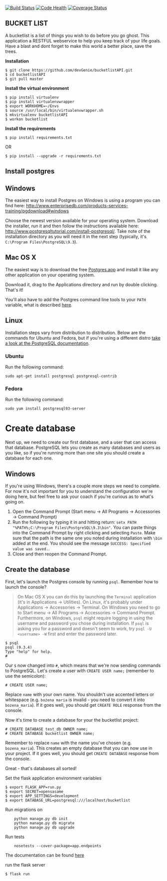 [![Build Status](https://travis-ci.org/devGenie/bucketlistAPI.svg?branch=master)](https://travis-ci.org/devGenie/bucketlistAPI) [![Code Health](https://landscape.io/github/devGenie/bucketlistAPI/master/landscape.svg?style=flat)](https://landscape.io/github/devGenie/bucketlistAPI/master) [![Coverage Status](https://coveralls.io/repos/github/devGenie/bucketlistAPI/badge.svg?branch=master)](https://coveralls.io/github/devGenie/bucketlistAPI?branch=master)



## BUCKET LIST ## 
A bucketlist is a list of things you wish to do before you go ghost. This application a RESTFUL webservice to help you keep track of ypur life goals. Have a blast and dont forget to make this world a better place, save the trees.

**Installation**
```
$ git clone https://github.com/devGenie/bucketlistAPI.git
$ cd bucketlistAPI
$ git pull master
```
**Install the virtual environment**
```
$ pip install virtualenv
$ pip install virtualenvwrapper
$ export WORKHOME=~/Envs
$ source /usr/local/bin/virtualenvwrapper.sh
$ mkvirtualenv bucketlistAPI
$ workon bucketlist
```
**Install the requirements**

```	
$ pip install requirements.txt
```

OR

```
$ pip install --upgrade -r requirements.txt
```

## Install postgres
## Windows

The easiest way to install Postgres on Windows is using a program you can find here: http://www.enterprisedb.com/products-services-training/pgdownload#windows

Choose the newest version available for your operating system. Download the installer, run it and then follow the instructions available here: http://www.postgresqltutorial.com/install-postgresql/. Take note of the installation directory as you will need it in the next step (typically, it's `C:\Program Files\PostgreSQL\9.3`).

## Mac OS X

The easiest way is to download the free [Postgres.app](http://postgresapp.com/) and install it like any other application on your operating system.

Download it, drag to the Applications directory and run by double clicking. That's it!

You'll also have to add the Postgres command line tools to your `PATH` variable, what is described [here](http://postgresapp.com/documentation/cli-tools.html).

## Linux

Installation steps vary from distribution to distribution. Below are the commands for Ubuntu and Fedora, but if you're using a different distro [take a look at the PostgreSQL documentation](https://wiki.postgresql.org/wiki/Detailed_installation_guides#General_Linux).

### Ubuntu

Run the following command:

    sudo apt-get install postgresql postgresql-contrib

### Fedora

Run the following command:

    sudo yum install postgresql93-server

# Create database

Next up, we need to create our first database, and a user that can access that database. PostgreSQL lets you create as many databases and users as you like, so if you're running more than one site you should create a database for each one.

## Windows

If you're using Windows, there's a couple more steps we need to complete. For now it's not important for you to understand the configuration we're doing here, but feel free to ask your coach if you're curious as to what's going on.

1. Open the Command Prompt (Start menu → All Programs → Accessories → Command Prompt)
2. Run the following by typing it in and hitting return: `setx PATH "%PATH%;C:\Program Files\PostgreSQL\9.3\bin"`. You can paste things into the Command Prompt by right clicking and selecting `Paste`. Make sure that the path is the same one you noted during installation with `\bin` added at the end. You should see the message `SUCCESS: Specified value was saved.`.
3. Close and then reopen the Command Prompt.

## Create the database

First, let's launch the Postgres console by running `psql`. Remember how to launch the console?
>On Mac OS X you can do this by launching the `Terminal` application (it's in Applications → Utilities). On Linux, it's probably under Applications → Accessories → Terminal. On Windows you need to go to Start menu → All Programs → Accessories → Command Prompt. Furthermore, on Windows, `psql` might require logging in using the username and password you chose during installation. If `psql` is asking you for a password and doesn't seem to work, try `psql -U <username> -W` first and enter the password later.

    $ psql
    psql (9.3.4)
    Type "help" for help.
    #

Our `$` now changed into `#`, which means that we're now sending commands to PostgreSQL. Let's create a user with `CREATE USER name;` (remember to use the semicolon):

    # CREATE USER name;

Replace `name` with your own name. You shouldn't use accented letters or whitespace (e.g. `bożena maria` is invalid - you need to convert it into `bozena_maria`). If it goes well, you should get `CREATE ROLE` response from the console.

Now it's time to create a database for your the bucketlist project:

    # CREATE DATABASE test_db OWNER name;
    # CREATE DATABASE bucketlist OWNER name;

Remember to replace `name` with the name you've chosen (e.g. `bozena_maria`).  This creates an empty database that you can now use in your project. If it goes well, you should get `CREATE DATABASE` response from the console.

Great - that's databases all sorted!


Set the flask application environment variables

```
$ export FLASK_APP=run.py
$ export SECRET=opensasame
$ export APP_SETTINGS=development
$ export DATABASE_URL=postgresql:///localhost/bucketlist
```

Run migrations on
```
    python manage.py db init
    python manage.py db migrate
    python manage.py db upgrade

```

Run tests

```
    nosetests --cover-package=app.endpoints
```

The documentation can be found [here](https://bucketapi.herokuapp.com/api/v1)

run the flask server

```
$ flask run

```